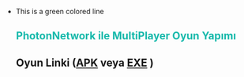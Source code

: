 + This is a green colored line<h2 style="color: #16B9AB;">PhotonNetwork ile MultiPlayer Oyun Yapımı <h2>
Oyun Linki (<a href = "#">APK</a> veya <a  href = "#">EXE</a> )
  

